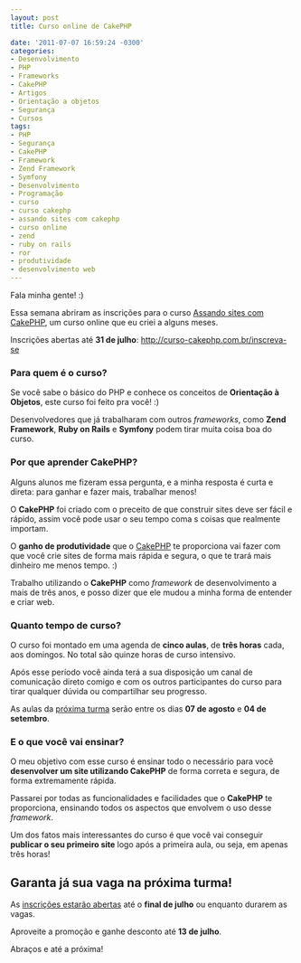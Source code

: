 ```yaml
---
layout: post
title: Curso online de CakePHP

date: '2011-07-07 16:59:24 -0300'
categories:
- Desenvolvimento
- PHP
- Frameworks
- CakePHP
- Artigos
- Orientação a objetos
- Segurança
- Cursos
tags:
- PHP
- Segurança
- CakePHP
- Framework
- Zend Framework
- Symfony
- Desenvolvimento
- Programação
- curso
- curso cakephp
- assando sites com cakephp
- curso online
- zend
- ruby on rails
- ror
- produtividade
- desenvolvimento web
---
```

<p>Fala minha gente! :)</p>
<p>Essa semana abriram as inscrições para o curso <a title="Assando sites com CakePHP" href="http://curso-cakephp.com.br/" target="_blank">Assando sites com CakePHP</a>, um curso online que eu criei a alguns meses.</p>
<p>Inscrições abertas até <strong>31 de julho</strong>: <a href="http://curso-cakephp.com.br/inscreva-se">http://curso-cakephp.com.br/inscreva-se</a></p>
<h3>Para quem é o curso?</h3>
<p>Se você sabe o básico do PHP e conhece os conceitos de <strong>Orientação à Objetos</strong>, este curso foi feito pra você! :)</p>
<p>Desenvolvedores que já trabalharam com outros <em>frameworks</em>, como <strong>Zend Framework</strong>, <strong>Ruby on Rails</strong> e <strong>Symfony</strong> podem tirar muita coisa boa do curso.</p>
<h3>Por que aprender CakePHP?</h3>
<p>Alguns alunos me fizeram essa pergunta, e a minha resposta é curta e direta: para ganhar e fazer mais, trabalhar menos!</p>
<p>O <strong>CakePHP</strong> foi criado com o preceito de que construir sites deve ser fácil e rápido, assim você pode usar o seu tempo coma s coisas que realmente importam.</p>
<p>O <strong>ganho de produtividade</strong> que o <a title="CakePHP" href="http://cakephp.org" target="_blank">CakePHP</a> te proporciona vai fazer com que você crie sites de forma mais rápida e segura, o que te trará mais dinheiro me menos tempo. :)</p>
<p>Trabalho utilizando o <strong>CakePHP</strong> como <em>framework</em> de desenvolvimento a mais de três anos, e posso dizer que ele mudou a minha forma de entender e criar web.</p>
<h3>Quanto tempo de curso?</h3>
<p>O curso foi montado em uma agenda de <strong>cinco aulas</strong>, de <strong>três horas</strong> cada, aos domingos. No total são quinze horas de curso intensivo.</p>
<p>Após esse período você ainda terá a sua disposição um canal de comunicação direto comigo e com os outros participantes do curso para tirar qualquer dúvida ou compartilhar seu progresso.</p>
<p>As aulas da <a title="Próxima Turma - Curso CakePHP" href="http://curso-cakephp.com.br/inscreva-se" target="_blank">próxima turma</a> serão entre os dias <strong>07 de agosto</strong> e <strong>04 de setembro</strong>.</p>
<h3>E o que você vai ensinar?</h3>
<p>O meu objetivo com esse curso é ensinar todo o necessário para você <strong>desenvolver um site utilizando CakePHP</strong> de forma correta e segura, de forma extremamente rápida.</p>
<p>Passarei por todas as funcionalidades e facilidades que o <strong>CakePHP</strong> te proporciona, ensinando todos os aspectos que envolvem o uso desse <em>framework</em>.</p>
<p>Um dos fatos mais interessantes do curso é que você vai conseguir <strong>publicar o seu primeiro site</strong> logo após a primeira aula, ou seja, em apenas três horas!</p>
<h2>Garanta já sua vaga na próxima turma!</h2>
<p>As <a title="Inscrições Abertas - Curso de CakePHP" href="http://curso-cakephp.com.br/" target="_blank">inscrições estarão abertas</a> até o <strong>final de julho</strong> ou enquanto durarem as vagas.</p>
<p>Aproveite a promoção e ganhe desconto até <strong>13 de julho</strong>.</p>
<p>Abraços e até a próxima!</p>
